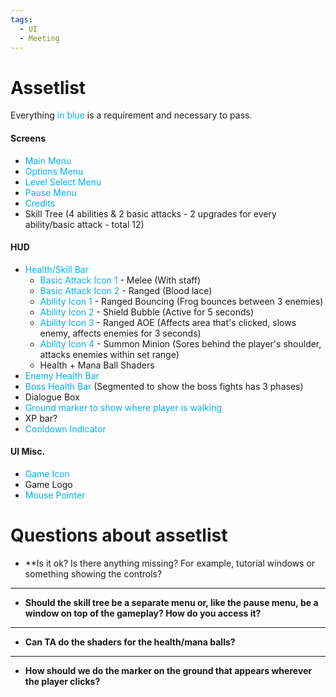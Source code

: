 ```yaml
---
tags:
  - UI
  - Meeting
---
```


# Assetlist
Everything <font color="#00b0f0">in blue</font> is a requirement and necessary to pass.
#### Screens
- <font color="#00b0f0">Main Menu</font>
- <font color="#00b0f0">Options Menu</font>
- <font color="#00b0f0">Level Select Menu</font>
- <font color="#00b0f0">Pause Menu</font>
- <font color="#00b0f0">Credits</font>
- Skill Tree (4 abilities & 2 basic attacks - 2 upgrades for every ability/basic attack - total 12)
#### HUD
- <font color="#00b0f0">Health/Skill Bar</font>
	- <font color="#00b0f0">Basic Attack Icon 1</font> - Melee (With staff)
	- <font color="#00b0f0">Basic Attack Icon 2</font> - Ranged (Blood lace)
	- <font color="#00b0f0">Ability Icon 1</font> - Ranged Bouncing (Frog bounces between 3 enemies)
	- <font color="#00b0f0">Ability Icon 2</font> - Shield Bubble (Active for 5 seconds)
	- <font color="#00b0f0">Ability Icon 3</font> - Ranged AOE (Affects area that's clicked, slows enemy, affects enemies for 3 seconds)
	- <font color="#00b0f0">Ability Icon 4</font> - Summon Minion (Sores behind the player's shoulder, attacks enemies within set range)
	- Health + Mana Ball Shaders
- <font color="#00b0f0">Enemy Health Bar</font>
- <font color="#00b0f0">Boss Health Bar</font> (Segmented to show the boss fights has 3 phases)
- Dialogue Box
- <font color="#00b0f0">Ground marker to show where player is walking</font>
- XP bar?
- <font color="#00b0f0">Cooldown Indicator</font>
#### UI Misc.
- <font color="#00b0f0">Game Icon</font>
- Game Logo
- <font color="#00b0f0">Mouse Pointer</font>
# Questions about assetlist
- **Is it ok? Is there anything missing? For example, tutorial windows or something showing the controls?


<hr>

- **Should the skill tree be a separate menu or, like the pause menu, be a window on top of the gameplay? How do you access it?** 


<hr>

- **Can TA do the shaders for the health/mana balls?**


<hr>

- **How should we do the marker on the ground that appears wherever the player clicks?**

